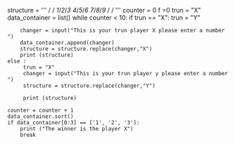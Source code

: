 structure = '''
      /   /
  _1_/_2_/_3_
 _4_/_5_/_6_
_7_/_8_/_9_
  /   /    '''
counter = 0
f =0
trun = "X"
data_container = list()
while counter < 10:
    if trun ==  "X":
        trun = "Y"
        
        changer = input("This is your trun player X please enter a number ")
        data_container.append(changer) 
        structure = structure.replace(changer,"X")
        print (structure)
    else :
         trun = "X"
         changer = input("This is your trun player y please enter a number ")
         structure = structure.replace(changer,"Y")
         
         print (structure)

    counter = counter + 1
    data_container.sort() 
    if data_container[0:3] == ['1', '2', '3']:
        print ("The winner is the player X")
        break


